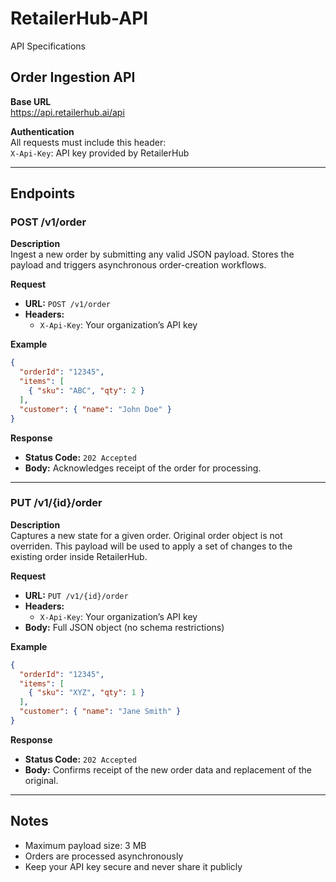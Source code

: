 # RetailerHub-API
API Specifications

## Order Ingestion API

**Base URL**  
https://api.retailerhub.ai/api

**Authentication**  
All requests must include this header:  
`X-Api-Key`: API key provided by RetailerHub

---

## Endpoints

### POST /v1/order

**Description**  
Ingest a new order by submitting any valid JSON payload. Stores the payload and triggers asynchronous order-creation workflows.

**Request**  
- **URL:** `POST /v1/order`  
- **Headers:**  
  - `X-Api-Key`: Your organization’s API key  

**Example**  
```json
{
  "orderId": "12345",
  "items": [
    { "sku": "ABC", "qty": 2 }
  ],
  "customer": { "name": "John Doe" }
}
```

**Response**  
- **Status Code:** `202 Accepted`  
- **Body:** Acknowledges receipt of the order for processing.

---

### PUT /v1/{id}/order

**Description**  
Captures a new state for a given order. Original order object is not overriden. This payload will be used to apply a set of changes to the existing order inside RetailerHub.

**Request**  
- **URL:** `PUT /v1/{id}/order`  
- **Headers:**  
  - `X-Api-Key`: Your organization’s API key  
- **Body:** Full JSON object (no schema restrictions)

**Example**  
```json
{
  "orderId": "12345",
  "items": [
    { "sku": "XYZ", "qty": 1 }
  ],
  "customer": { "name": "Jane Smith" }
}
```

**Response**  
- **Status Code:** `202 Accepted`  
- **Body:** Confirms receipt of the new order data and replacement of the original.

---

## Notes
- Maximum payload size: 3 MB  
- Orders are processed asynchronously  
- Keep your API key secure and never share it publicly
